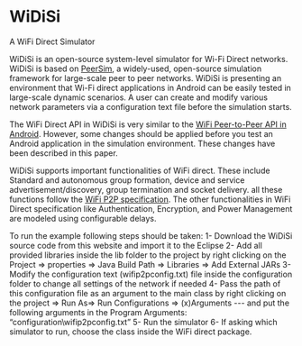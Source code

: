 # WiDiSi
A WiFi Direct Simulator

WiDiSi is an open-source system-level simulator for Wi-Fi Direct networks. WiDiSi is based on [PeerSim](http://peersim.sourceforge.net/), a widely-used, open-source simulation framework for large-scale peer to peer networks. WiDiSi is presenting an environment that Wi-Fi direct applications in Android can be easily tested in large-scale dynamic scenarios. A user can create and modify various network parameters via a configuration text file before the simulation starts. 

The WiFi Direct API in WiDiSi is very similar to the [WiFi Peer-to-Peer API in Android](http://developer.android.com/guide/topics/connectivity/wifip2p.html). However, some changes should be applied before you test an Android application in the simulation environment. These changes have been described in this paper.

WiDiSi supports important functionalities of WiFi direct. These include Standard and autonomous group formation, device and service advertisement/discovery, group termination and socket delivery. all these functions follow the [WiFi P2P specification]( https://www.wi-fi.org/discover-wi-fi/specifications).
The other functionalities in WiFi Direct specification like Authentication, Encryption, and Power Management are modeled using configurable delays. 

To run the example following steps should be taken:
1-	Download the WiDiSi source code from this website and import it to the Eclipse
2-	Add all provided libraries inside the lib folder to the project by right clicking on the Project => properties => Java Build Path => Libraries => Add External JARs
3-	Modify the configuration text (wifip2pconfig.txt) file inside the configuration folder to change all settings of the network if needed
4-	Pass the path of this configuration file as an argument to the main class by right clicking on the project => Run As=> Run Configurations => (x)Arguments --- and put the following arguments in the Program Arguments: “configuration\\wifip2pconfig.txt” 
5-	Run the simulator
6-	If asking which simulator to run, choose the class inside the WiFi direct package.
